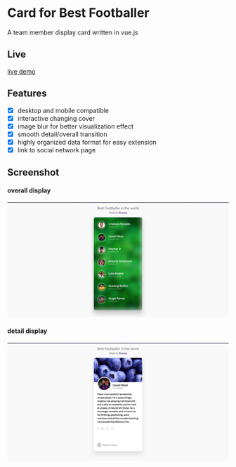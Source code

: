# Card for Best Footballer
A team member display card written in vue.js

## Live
[live demo](https://xinyzhang9.github.io/vue_card/)

## Features
- [x] desktop and mobile compatible
- [x] interactive changing cover
- [x] image blur for better visualization effect
- [x] smooth detail/overall transition
- [x] highly organized data format for easy extension 
- [x] link to social network page

## Screenshot

#### overall display
![alt tag](https://raw.githubusercontent.com/xinyzhang9/vue_card/master/screen1.png)
#### detail display
![alt tag](https://raw.githubusercontent.com/xinyzhang9/vue_card/master/screen2.png)
